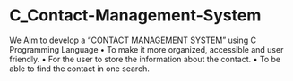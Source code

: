 # C_Contact-Management-System

We Aim to develop a “CONTACT 
MANAGEMENT    SYSTEM” using C 
Programming Language 
• To make it more organized, accessible 
and user friendly. 
• For the user to store the information 
about the   contact. 
• To be able to find the contact in one 
search. 
